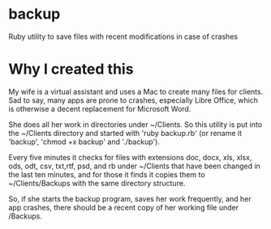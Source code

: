 # backup

Ruby utility to save files with recent modifications in case of crashes

# Why I created this

My wife is a virtual assistant and uses a Mac to create many files for clients. Sad to say, many apps are prone to crashes, especially Libre Office, which is otherwise a decent replacement for Microsoft Word.

She does all her work in directories under ~/Clients. So this utility is put into the ~/Clients directory and started with 'ruby backup.rb' (or rename it 'backup', 'chmod +x backup' and './backup').

Every five minutes it checks for files with extensions doc, docx, xls, xlsx, ods, odt, csv, txt,rtf, psd, and rb under ~/Clients that have been changed in the last ten minutes, and for those it finds it copies them to ~/Clients/Backups with the same directory structure.

So, if she starts the backup program, saves her work frequently, and her app crashes, there should be a recent copy of her working file under /Backups.
